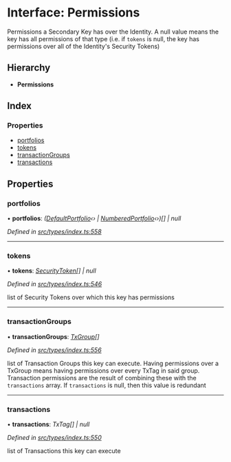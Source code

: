 # Interface: Permissions

Permissions a Secondary Key has over the Identity. A null value means the key has
  all permissions of that type (i.e. if `tokens` is null, the key has permissions over all
  of the Identity's Security Tokens)

## Hierarchy

* **Permissions**

## Index

### Properties

* [portfolios](permissions.md#portfolios)
* [tokens](permissions.md#tokens)
* [transactionGroups](permissions.md#transactiongroups)
* [transactions](permissions.md#transactions)

## Properties

###  portfolios

• **portfolios**: *([DefaultPortfolio](../classes/defaultportfolio.md)‹› | [NumberedPortfolio](../classes/numberedportfolio.md)‹›)[] | null*

*Defined in [src/types/index.ts:558](https://github.com/PolymathNetwork/polymesh-sdk/blob/c77f6a3e/src/types/index.ts#L558)*

___

###  tokens

• **tokens**: *[SecurityToken](../classes/securitytoken.md)[] | null*

*Defined in [src/types/index.ts:546](https://github.com/PolymathNetwork/polymesh-sdk/blob/c77f6a3e/src/types/index.ts#L546)*

list of Security Tokens over which this key has permissions

___

###  transactionGroups

• **transactionGroups**: *[TxGroup](../enums/txgroup.md)[]*

*Defined in [src/types/index.ts:556](https://github.com/PolymathNetwork/polymesh-sdk/blob/c77f6a3e/src/types/index.ts#L556)*

list of Transaction Groups this key can execute. Having permissions over a TxGroup
  means having permissions over every TxTag in said group. Transaction permissions are the result of
  combining these with the `transactions` array. If `transactions` is null, then this value is redundant

___

###  transactions

• **transactions**: *TxTag[] | null*

*Defined in [src/types/index.ts:550](https://github.com/PolymathNetwork/polymesh-sdk/blob/c77f6a3e/src/types/index.ts#L550)*

list of Transactions this key can execute
